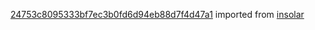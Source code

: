 [24753c8095333bf7ec3b0fd6d94eb88d7f4d47a1](https://github.com/insolar/insolar/commit/24753c8095333bf7ec3b0fd6d94eb88d7f4d47a1) imported from [insolar](https://github.com/insolar/insolar)
